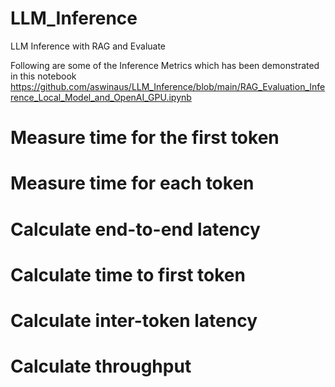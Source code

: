 # LLM_Inference
LLM Inference with RAG and Evaluate


Following are some of the Inference Metrics which has been demonstrated in this notebook https://github.com/aswinaus/LLM_Inference/blob/main/RAG_Evaluation_Inference_Local_Model_and_OpenAI_GPU.ipynb
# Measure time for the first token
# Measure time for each token
# Calculate end-to-end latency
# Calculate time to first token
# Calculate inter-token latency
# Calculate throughput
